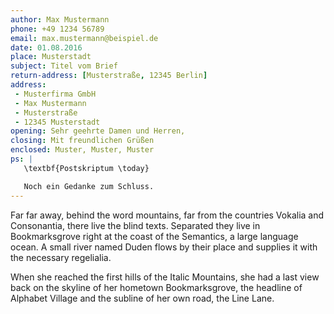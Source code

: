 ```yaml
---
author: Max Mustermann
phone: +49 1234 56789
email: max.mustermann@beispiel.de
date: 01.08.2016
place: Musterstadt
subject: Titel vom Brief
return-address: [Musterstraße, 12345 Berlin]
address:
 - Musterfirma GmbH
 - Max Mustermann
 - Musterstraße
 - 12345 Musterstadt
opening: Sehr geehrte Damen und Herren,
closing: Mit freundlichen Grüßen
enclosed: Muster, Muster, Muster
ps: |
   \textbf{Postskriptum \today}

   Noch ein Gedanke zum Schluss.
---
```

Far far away, behind the word mountains, far from the countries
Vokalia and Consonantia, there live the blind texts. Separated
they live in Bookmarksgrove right at the coast of the Semantics,
a large language ocean. A small river named Duden flows by their
place and supplies it with the necessary regelialia. 

When she reached the first hills of the Italic Mountains, she
had a last view back on the skyline of her hometown Bookmarksgrove,
the headline of Alphabet Village and the subline of her own road,
the Line Lane.
